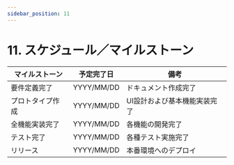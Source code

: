 ```yaml
---
sidebar_position: 11
---
```


# 11. スケジュール／マイルストーン

| マイルストーン        | 予定完了日  | 備考                          |
|-----------------------|-----------|-------------------------------|
| 要件定義完了           | YYYY/MM/DD | ドキュメント作成完了           |
| プロトタイプ作成       | YYYY/MM/DD | UI設計および基本機能実装完了     |
| 全機能実装完了         | YYYY/MM/DD | 各機能の開発完了               |
| テスト完了             | YYYY/MM/DD | 各種テスト実施完了             |
| リリース               | YYYY/MM/DD | 本番環境へのデプロイ           |